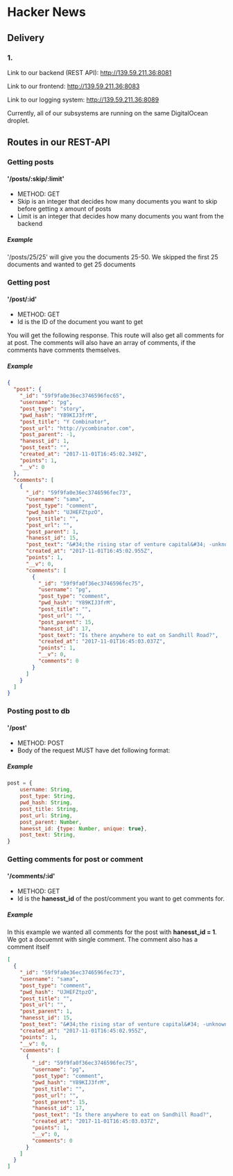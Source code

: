 # Hacker News
## Delivery
### 1.

Link to our backend (REST API):
http://139.59.211.36:8081

Link to our frontend:
http://139.59.211.36:8083

Link to our logging system:
http://139.59.211.36:8089

Currently, all of our subsystems are running on the same DigitalOcean droplet.

## Routes in our REST-API

### Getting posts
#### '/posts/:skip/:limit'
- METHOD: GET
- Skip is an integer that decides how many documents you want to skip before getting x amount of posts
- Limit is an integer that decides how many documents you want from the backend
##### Example
'/posts/25/25' will give you the documents 25-50. We skipped the first 25 documents and wanted to get 25 documents

### Getting post
#### '/post/:id'
- METHOD: GET
- Id is the ID of the document you want to get

You will get the following response. This route will also get all comments for at post. The comments will also have an array of comments, if the comments have comments themselves. 
##### Example
```json
{
  "post": {
    "_id": "59f9fa0e36ec3746596fec65",
    "username": "pg",
    "post_type": "story",
    "pwd_hash": "Y89KIJ3frM",
    "post_title": "Y Combinator",
    "post_url": "http://ycombinator.com",
    "post_parent": -1,
    "hanesst_id": 1,
    "post_text": "",
    "created_at": "2017-11-01T16:45:02.349Z",
    "points": 1,
    "__v": 0
  },
  "comments": [
    {
      "_id": "59f9fa0e36ec3746596fec73",
      "username": "sama",
      "post_type": "comment",
      "pwd_hash": "UJHEFZtpzO",
      "post_title": "",
      "post_url": "",
      "post_parent": 1,
      "hanesst_id": 15,
      "post_text": "&#34;the rising star of venture capital&#34; -unknown VC eating lunch on SHR",
      "created_at": "2017-11-01T16:45:02.955Z",
      "points": 1,
      "__v": 0,
      "comments": [
        {
          "_id": "59f9fa0f36ec3746596fec75",
          "username": "pg",
          "post_type": "comment",
          "pwd_hash": "Y89KIJ3frM",
          "post_title": "",
          "post_url": "",
          "post_parent": 15,
          "hanesst_id": 17,
          "post_text": "Is there anywhere to eat on Sandhill Road?",
          "created_at": "2017-11-01T16:45:03.037Z",
          "points": 1,
          "__v": 0,
          "comments": 0
        }
      ]
    }
  ]
}
```
### Posting post to db
#### '/post'
- METHOD: POST
- Body of the request MUST have det following format:

##### Example
```js
post = {
    username: String,
    post_type: String,
    pwd_hash: String, 
    post_title: String,
    post_url: String,
    post_parent: Number,
    hanesst_id: {type: Number, unique: true},
    post_text: String,
}
```
### Getting comments for post or comment
#### '/comments/:id'
- METHOD: GET
- Id is the **hanesst_id** of the post/comment you want to get comments for.

##### Example
In this example we wanted all comments for the post with **hanesst_id = 1**. We got a docuemnt with single comment. The comment also has a comment itself

```json
[
  {
    "_id": "59f9fa0e36ec3746596fec73",
    "username": "sama",
    "post_type": "comment",
    "pwd_hash": "UJHEFZtpzO",
    "post_title": "",
    "post_url": "",
    "post_parent": 1,
    "hanesst_id": 15,
    "post_text": "&#34;the rising star of venture capital&#34; -unknown VC eating lunch on SHR",
    "created_at": "2017-11-01T16:45:02.955Z",
    "points": 1,
    "__v": 0,
    "comments": [
      {
        "_id": "59f9fa0f36ec3746596fec75",
        "username": "pg",
        "post_type": "comment",
        "pwd_hash": "Y89KIJ3frM",
        "post_title": "",
        "post_url": "",
        "post_parent": 15,
        "hanesst_id": 17,
        "post_text": "Is there anywhere to eat on Sandhill Road?",
        "created_at": "2017-11-01T16:45:03.037Z",
        "points": 1,
        "__v": 0,
        "comments": 0
      }
    ]
  }
]
```
